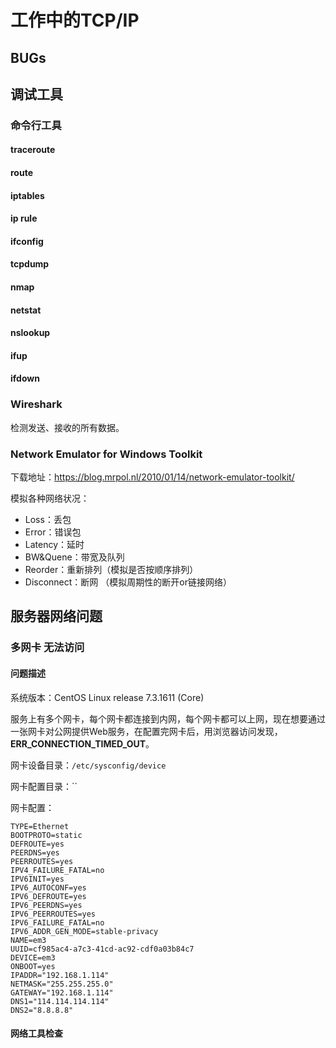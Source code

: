 # 工作中的TCP/IP


## BUGs


## 调试工具

### 命令行工具

#### traceroute

#### route 

#### iptables

#### ip rule 

#### ifconfig

#### tcpdump

#### nmap

#### netstat

#### nslookup

#### ifup

#### ifdown

### Wireshark

检测发送、接收的所有数据。

### Network Emulator for Windows Toolkit

下载地址：https://blog.mrpol.nl/2010/01/14/network-emulator-toolkit/

模拟各种网络状况：

- Loss：丢包
- Error：错误包
- Latency：延时
- BW&Quene：带宽及队列
- Reorder：重新排列（模拟是否按顺序排列）
- Disconnect：断网 （模拟周期性的断开or链接网络）


## 服务器网络问题

### 多网卡 无法访问

#### 问题描述

系统版本：CentOS Linux release 7.3.1611 (Core) 

服务上有多个网卡，每个网卡都连接到内网，每个网卡都可以上网，现在想要通过一张网卡对公网提供Web服务，在配置完网卡后，用浏览器访问发现，**ERR_CONNECTION_TIMED_OUT**。

网卡设备目录：`/etc/sysconfig/device`

网卡配置目录：``


网卡配置：

```
TYPE=Ethernet
BOOTPROTO=static
DEFROUTE=yes
PEERDNS=yes
PEERROUTES=yes
IPV4_FAILURE_FATAL=no
IPV6INIT=yes
IPV6_AUTOCONF=yes
IPV6_DEFROUTE=yes
IPV6_PEERDNS=yes
IPV6_PEERROUTES=yes
IPV6_FAILURE_FATAL=no
IPV6_ADDR_GEN_MODE=stable-privacy
NAME=em3
UUID=cf985ac4-a7c3-41cd-ac92-cdf0a03b84c7
DEVICE=em3
ONBOOT=yes
IPADDR="192.168.1.114"
NETMASK="255.255.255.0"
GATEWAY="192.168.1.114"
DNS1="114.114.114.114"
DNS2="8.8.8.8"
```

#### 网络工具检查

